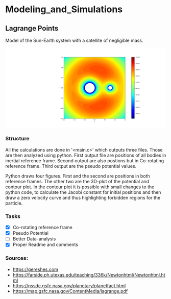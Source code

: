 # Modeling_and_Simulations

## Lagrange Points
Model of the Sun-Earth system with a satellite of negligible mass.  


![What is this](Figure_1.png)

### Structure
All the calculations are done in '<main.c>' which outputs three files. Those are then analyzed using python. First output file are positions of all bodies in inertial reference frame. Second output are also postions but in Co-rotating reference frame. Third output are the pseudo potential values.

Python draws four figures. First and the second are positions in both reference frames. The other two are the 3D-plot of the potential and contour plot. In the contour plot it is possible with small changes to the python code, to calculate the Jacobi constant for initial positions and then draw a zero velocity curve and thus highlighting forbidden regions for the particle. 

### Tasks

- [x] Co-rotating reference frame
- [x] Pseudo Potential
- [ ] Better Data-analysis
- [x] Proper Readme and comments

### Sources: 
* https://gereshes.com
* https://farside.ph.utexas.edu/teaching/336k/Newtonhtml/Newtonhtml.html
* https://nssdc.gsfc.nasa.gov/planetary/planetfact.html 
* https://map.gsfc.nasa.gov/ContentMedia/lagrange.pdf
